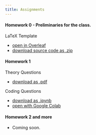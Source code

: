 ```yaml
---
title: Assignments
---
```


#### Homework 0 - Preliminaries for the class.

LaTeX Template
* [open in Overleaf](https://www.overleaf.com/project/64f772823442779706895f8f)
* [download source code as .zip](https://www.overleaf.com/project/64f772823442779706895f8f/download/zip)

#### Homework 1

Theory Questions
* [download as .pdf](https://www.overleaf.com/download/project/64f76c522004d5c3151dd2da/build/18a669b6841-e91a246013167e09/output/output.pdf?compileGroup=priority&clsiserverid=clsi-pre-emp-c2d-d-f-6p6t&enable_pdf_caching=true&popupDownload=true)

Coding Questions
* [download as .ipynb](https://drive.google.com/file/d/1bFXjTGOj9I05a4ipaZ-kYtJl7US4-8VX/view?usp=sharing)
* [open with Google Colab](https://colab.research.google.com/drive/1uDhvLfXpki161_W-4JZ5v_QphJpy5rQk)

#### Homework 2 and more 
- Coming soon.
